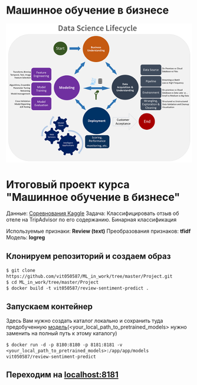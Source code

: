 # Машинное обучение в бизнесе
![MarkDown](https://github.com/vit050587/ML_in_work/blob/master/tdsp-lifecycle2.png)
# Итоговый проект курса "Машинное обучение в бизнесе"
Данные: [Соревнования Kaggle](https://www.kaggle.com/datasets/andrewmvd/trip-advisor-hotel-reviews)
Задача: Классифицировать отзыв об отеле на TripAdvisor по его содержанию. Бинарная классификация

Используемые признаки:
**Review (text)**
Преобразования признаков: **tfidf**
Модель: **logreg**

## Клонируем репозиторий и создаем образ
```
$ git clone https://github.com/vit050587/ML_in_work/tree/master/Project.git
$ cd ML_in_work/tree/master/Project
$ docker build -t vit050587/review-sentiment-predict .
```
## Запускаем контейнер
Здесь Вам нужно создать каталог локально и сохранить туда предобученную [модель](https://github.com/vit050587/ML_in_work/blob/master/Project/model.zip)(<your_local_path_to_pretrained_models> нужно заменить на полный путь к этому каталогу)
```
$ docker run -d -p 8180:8180 -p 8181:8181 -v <your_local_path_to_pretrained_models>:/app/app/models vit050587/review-sentiment-predict
```
## Переходим на [localhost:8181](http://localhost:8181/)
